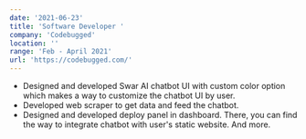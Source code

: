 ```yaml
---
date: '2021-06-23'
title: 'Software Developer '
company: 'Codebugged'
location: ''
range: 'Feb - April 2021'
url: 'https://codebugged.com/'
---
```


- Designed and developed Swar AI chatbot UI with custom color option which makes a way to customize the chatbot UI by user.
- Developed web scraper to get data and feed the chatbot.
- Designed and developed deploy panel in dashboard. There, you can find the way to integrate chatbot with user's static website. And more.
